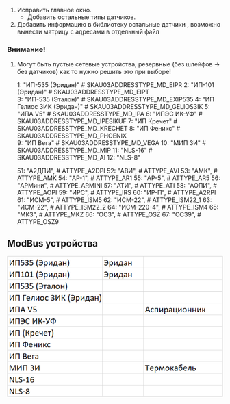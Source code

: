 1. Исправить главное окно.
   - Добавить остальные типы датчиков.
2. Добавить информацию в библиотеку остальные датчики , возможно вынести матрицу с адресами в отдельный файл


### Внимание!

1. Могут быть пустые сетевые устройства, резервные (без шлейфов -> без датчиков) как то нужно решить это при выборе!




    1: "ИП-535 (Эридан)"         # SKAU03ADDRESSTYPE_MD_EIPR
    2: "ИП-101 (Эридан)"         # SKAU03ADDRESSTYPE_MD_EIPT     
     3: "ИП-535 (Эталон)"         # SKAU03ADDRESSTYPE_MD_EXIP535
    4: "ИП Гелиос 3ИК (Эридан)"  # SKAU03ADDRESSTYPE_MD_GELIOS3IK
    5: "ИПА V5"                  # SKAU03ADDRESSTYPE_MD_IPA
    6: "ИПЭС ИК-УФ"              # SKAU03ADDRESSTYPE_MD_IPESIKUF
    7: "ИП Кречет"               # SKAU03ADDRESSTYPE_MD_KRECHET
    8: "ИП Феникс"               # SKAU03ADDRESSTYPE_MD_PHOENIX  
     9: "ИП Вега"                 # SKAU03ADDRESSTYPE_MD_VEGA
    10: "МИП 3И"                 # SKAU03ADDRESSTYPE_MD_MIP
     11: "NLS-16"                 # SKAU03ADDRESSTYPE_MD_AI
     12: "NLS-8"                  


    51: "А2ДПИ",        # ATTYPE_A2DPI
    52: "АВИ",          # ATTYPE_AVI
    53: "АМК",          # ATTYPE_AMK
    54: "АР-1",         # ATTYPE_AR1
    55: "АР-5",         # ATTYPE_AR5
    56: "АРМини",       # ATTYPE_ARMINI
    57: "АТИ",          # ATTYPE_ATI
    58: "АОПИ",         # ATTYPE_AOPI
    59: "ИРС",          # ATTYPE_IRS
    60: "ИР-П",         # ATTYPE_A2RPI
    61: "ИСМ-5",        # ATTYPE_ISM5
    62: "ИСМ-22",       # ATTYPE_ISM22_1
    63: "ИСМ-22",       # ATTYPE_ISM22_2
    64: "ИСМ-220-4",    # ATTYPE_ISM4
    65: "МКЗ",          # ATTYPE_MKZ
    66: "ОСЗ",          # ATTYPE_OSZ
    67: "ОСЗ9",         # ATTYPE_OSZ9

## ModBus устройства
![img_1.png](img_1.png)

